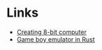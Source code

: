 # Links

+ [Creating 8-bit computer](https://www.youtube.com/user/eaterbc/videos)
+ [Game boy emulator in Rust](http://blog.ryanlevick.com/DMG-01/public/book/introduction.html)